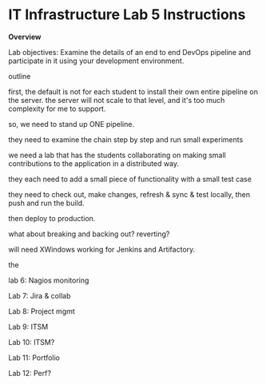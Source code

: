 # IT Infrastructure Lab 5 Instructions #
**Overview**

Lab objectives:
Examine the details of an end to end DevOps pipeline and participate in it using your development environment.

outline

first, the default is not for each student to install their own entire pipeline on the server. the server will not scale to that level, and it's too much complexity for me to support.

so, we need to stand up ONE pipeline.

they need to examine the chain step by step and run small experiments

we need a lab that has the students collaborating on making small contributions to the application in a distributed way.

they each need to add a small piece of functionality with a small test case

they need to check out, make changes, refresh & sync & test locally, then push and run the build.

then deploy to production.

what about breaking and backing out? reverting?

will need XWindows working for Jenkins and Artifactory.

the 


lab 6: Nagios monitoring

Lab 7: Jira & collab

Lab 8: Project mgmt

Lab 9: ITSM

Lab 10: ITSM?

Lab 11: Portfolio

Lab 12: Perf?
